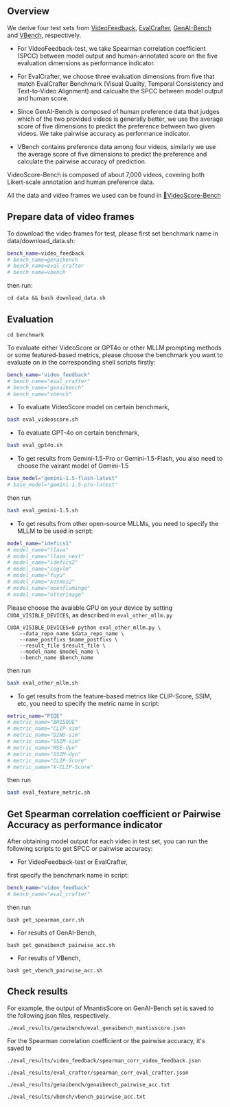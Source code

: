 ## Overview
We derive four test sets from 
[VideoFeedback](https://huggingface.co/datasets/TIGER-Lab/VideoFeedback), 
[EvalCrafter](https://github.com/evalcrafter/EvalCrafter), 
[GenAI-Bench](https://huggingface.co/datasets/TIGER-Lab/GenAI-Bench) and 
[VBench](https://github.com/Vchitect/VBench), respectively. 

- For VideoFeedback-test, we take Spearman correlation coefficient (SPCC) between model output and human-annotated score on the five evaluation dimensions as performance indicator.

- For EvalCrafter, we choose three evaluation dimensions from five that match EvalCrafter Benchmark (Visual Quality, Temporal Consistency and Text-to-Video Alignment) and calcualte the SPCC between model output and human score.

- Since GenAI-Bench is composed of human preference data that judges which of the two provided videos is
generally better, we use the average score of five dimensions to predict the preference between two given videos. We take pairwise accuracy as performance indicator.

- VBench contains preference data among four videos, similarly we use the average score of five dimensions to predict the preference and calculate the pairwise accuracy of prediction.

VideoScore-Bench is composed of about 7,000 videos, covering both Likert-scale annotation and human preference data. 

All the data and video frames we used can be found in [🤗VideoScore-Bench](https://huggingface.co/datasets/TIGER-Lab/VideoScore-Bench)

## Prepare data of video frames
To download the video frames for test, please first set benchmark name in data/download_data.sh: 
```bash
bench_name=video_feedback
# bench_name=genaibench
# bench_name=eval_crafter
# bench_name=vbench
```
then run: 
```
cd data && bash download_data.sh
```

## Evaluation
```
cd benchmark
```
To evaluate either VideoScore or GPT4o or other MLLM prompting methods or some featured-based metrics,
please choose the benchmark you want to evaluate on in the corresponding shell scripts firstly:  
```bash
bench_name="video_feedback"
# bench_name="eval_crafter"
# bench_name="genaibench"
# bench_name="vbench"
```

- To evaluate VideoScore model on certain benchmark,
```bash
bash eval_videoscore.sh
```

- To evaluate GPT-4o on certain benchmark,
```bash
bash eval_gpt4o.sh
```

- To get results from Gemini-1.5-Pro or Gemini-1.5-Flash, you also need to choose the vairant model of Gemini-1.5
```bash
base_model="gemini-1.5-flash-latest"
# base_model="gemini-1.5-pro-latest"
```
then run 
```bash
bash eval_gemini-1.5.sh
```


- To get results from other open-source MLLMs, you need to specify the MLLM to be used in script:
```bash
model_name="idefics1"
# model_name="llava"
# model_name="llava_next"
# model_name="idefics2"
# model_name="cogvlm"
# model_name="fuyu"
# model_name="kosmos2"
# model_name="openflamingo"
# model_name="otterimage"
```  
Please choose the avaiable GPU on your device by setting ```CUDA_VISIBLE_DEVICES```, as described in ```eval_other_mllm.py```

```
CUDA_VISIBLE_DEVICES=0 python eval_other_mllm.py \
    --data_repo_name $data_repo_name \
    --name_postfixs $name_postfixs \
    --result_file $result_file \
    --model_name $model_name \
    --bench_name $bench_name
```

then run 
```bash
bash eval_other_mllm.sh
```

- To get results from the feature-based metrics like CLIP-Score, SSIM, etc, 
you need to specify the metric name in script:
```bash
metric_name="PIQE"
# metric_name="BRISQUE"
# metric_name="CLIP-sim"
# metric_name="DINO-sim"
# metric_name="SSIM-sim"
# metric_name="MSE-dyn"
# metric_name="SSIM-dyn"
# metric_name="CLIP-Score"
# metric_name="X-CLIP-Score"
```
then run 
```bash
bash eval_feature_metric.sh
```

## Get Spearman correlation coefficient or Pairwise Accuracy as performance indicator

After obtaining model output for each video in test set, you can run the following scripts to get SPCC or pairwise accuracy: 
- For VideoFeedback-test or EvalCrafter,

first specify the benchmark name in script:
```bash
bench_name="video_feedback"
# bench_name="eval_crafter"
```
then run
```
bash get_spearman_corr.sh
```

- For results of GenAI-Bench, 
```
bash get_genaibench_pairwise_acc.sh
```

- For results of VBench, 
```
bash get_vbench_pairwise_acc.sh
```

## Check results
For example, the output of MnantisScore on GenAI-Bench set is saved to the following json files, respectively.
```
./eval_results/genaibench/eval_genaibench_mantisscore.json
```

For the Spearman correlation coefficient or the pairwise accuracy, it's saved to 
```
./eval_results/video_feedback/spearman_corr_video_feedback.json
```
```
./eval_results/eval_crafter/spearman_corr_eval_crafter.json
```
```
./eval_results/genaibench/genaibench_pairwise_acc.txt
```
```
./eval_results/vbench/vbench_pairwise_acc.txt
```
